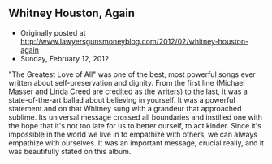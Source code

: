 ## Whitney Houston, Again

 * Originally posted at http://www.lawyersgunsmoneyblog.com/2012/02/whitney-houston-again
 * Sunday, February 12, 2012

"The Greatest Love of All" was one of the best, most powerful songs ever written about self-preservation and dignity. From the first line (Michael Masser and Linda Creed are credited as the writers) to the last, it was a state-of-the-art ballad about believing in yourself. It was a powerful statement and on that Whitney sung with a grandeur that approached sublime. Its universal message crossed all boundaries and instilled one with the hope that it's not too late for us to better ourself, to act kinder. Since it's impossible in the world we live in to empathize with others, we can always empathize with ourselves. It was an important message, crucial really, and it was beautifully stated on this album.